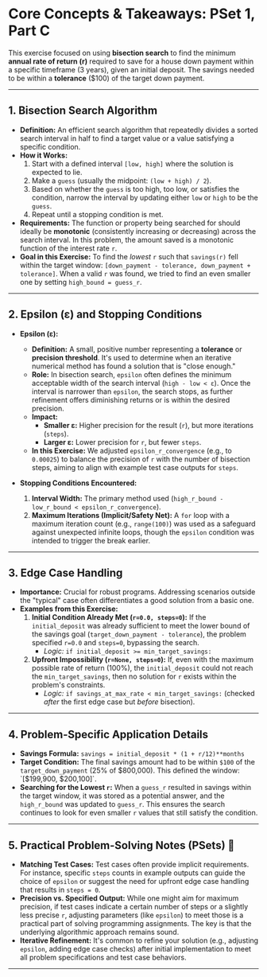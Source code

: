 # Core Concepts & Takeaways: PSet 1, Part C

This exercise focused on using **bisection search** to find the minimum **annual rate of return (r)** required to save for a house down payment within a specific timeframe (3 years), given an initial deposit. The savings needed to be within a **tolerance** ($100) of the target down payment.

---
## 1. Bisection Search Algorithm

* **Definition:** An efficient search algorithm that repeatedly divides a sorted search interval in half to find a target value or a value satisfying a specific condition.
* **How it Works:**
    1.  Start with a defined interval `[low, high]` where the solution is expected to lie.
    2.  Make a `guess` (usually the midpoint: `(low + high) / 2`).
    3.  Based on whether the `guess` is too high, too low, or satisfies the condition, narrow the interval by updating either `low` or `high` to be the `guess`.
    4.  Repeat until a stopping condition is met.
* **Requirements:** The function or property being searched for should ideally be **monotonic** (consistently increasing or decreasing) across the search interval. In this problem, the amount saved is a monotonic function of the interest rate `r`.
* **Goal in this Exercise:** To find the *lowest* `r` such that `savings(r)` fell within the target window: `[down_payment - tolerance, down_payment + tolerance]`. When a valid `r` was found, we tried to find an even smaller one by setting `high_bound = guess_r`.

---
## 2. Epsilon (ε) and Stopping Conditions

* **Epsilon (ε):**
    * **Definition:** A small, positive number representing a **tolerance** or **precision threshold**. It's used to determine when an iterative numerical method has found a solution that is "close enough."
    * **Role:** In bisection search, `epsilon` often defines the minimum acceptable width of the search interval (`high - low < ε`). Once the interval is narrower than `epsilon`, the search stops, as further refinement offers diminishing returns or is within the desired precision.
    * **Impact:**
        * **Smaller ε:** Higher precision for the result (`r`), but more iterations (`steps`).
        * **Larger ε:** Lower precision for `r`, but fewer `steps`.
    * **In this Exercise:** We adjusted `epsilon_r_convergence` (e.g., to `0.00025`) to balance the precision of `r` with the number of bisection steps, aiming to align with example test case outputs for `steps`.

* **Stopping Conditions Encountered:**
    1.  **Interval Width:** The primary method used (`high_r_bound - low_r_bound < epsilon_r_convergence`).
    2.  **Maximum Iterations (Implicit/Safety Net):** A `for` loop with a maximum iteration count (e.g., `range(100)`) was used as a safeguard against unexpected infinite loops, though the `epsilon` condition was intended to trigger the break earlier.

---
## 3. Edge Case Handling

* **Importance:** Crucial for robust programs. Addressing scenarios outside the "typical" case often differentiates a good solution from a basic one.
* **Examples from this Exercise:**
    1.  **Initial Condition Already Met (`r=0.0, steps=0`):** If the `initial_deposit` was already sufficient to meet the lower bound of the savings goal (`target_down_payment - tolerance`), the problem specified `r=0.0` and `steps=0`, bypassing the search.
        * *Logic:* `if initial_deposit >= min_target_savings:`
    2.  **Upfront Impossibility (`r=None, steps=0`):** If, even with the maximum possible rate of return (100%), the `initial_deposit` could not reach the `min_target_savings`, then no solution for `r` exists within the problem's constraints.
        * *Logic:* `if savings_at_max_rate < min_target_savings:` (checked *after* the first edge case but *before* bisection).

---
## 4. Problem-Specific Application Details

* **Savings Formula:** `savings = initial_deposit * (1 + r/12)**months`
* **Target Condition:** The final savings amount had to be within `$100` of the `target_down_payment` (25% of $800,000). This defined the window: `[$199,900, $200,100]`.
* **Searching for the Lowest `r`:** When a `guess_r` resulted in savings within the target window, it was stored as a potential answer, and the `high_r_bound` was updated to `guess_r`. This ensures the search continues to look for even smaller `r` values that still satisfy the condition.

---
## 5. Practical Problem-Solving Notes (PSets) 📝

* **Matching Test Cases:** Test cases often provide implicit requirements. For instance, specific `steps` counts in example outputs can guide the choice of `epsilon` or suggest the need for upfront edge case handling that results in `steps = 0`.
* **Precision vs. Specified Output:** While one might aim for maximum precision, if test cases indicate a certain number of steps or a slightly less precise `r`, adjusting parameters (like `epsilon`) to meet those is a practical part of solving programming assignments. The key is that the underlying algorithmic approach remains sound.
* **Iterative Refinement:** It's common to refine your solution (e.g., adjusting `epsilon`, adding edge case checks) after initial implementation to meet all problem specifications and test case behaviors.

---